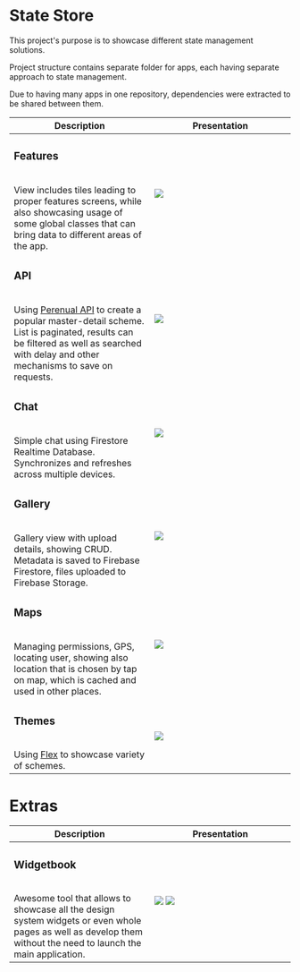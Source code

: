 # State Store

This project's purpose is to showcase different state management solutions.

Project structure contains separate folder for apps, each having separate approach to state management.

Due to having many apps in one repository, dependencies were extracted to be shared between them.

<table>
  <thead>
    <tr>
      <th width="50%">Description</th>
      <th width="50%">Presentation</th>
    </tr>
  </thead>
  <tbody>
  <tr>
      <td>
        <h3>Features</h3>
        <br>
        View includes tiles leading to proper features screens, while also showcasing usage of some global classes that can bring data to different areas of the app.
      </td>
      <td>
        <image src="https://github.com/kbudulski/state_store/assets/33528651/0506f1dd-3918-40f1-bc9a-3f7bb5b501c6">
      </td>
  </tr>
  <tr>
      <td>
        <h3>API</h3>
        <br>
        Using <a href="https://perenual.com/docs/api">Perenual API</a> to create a popular master-detail scheme. List is paginated, results can be filtered as well as searched with delay and other mechanisms to save on requests.
      </td>
      <td>
        <image src="https://github.com/kbudulski/state_store/assets/33528651/5cc402e2-b558-4faa-b744-a388313def54">
      </td>
  </tr>
  <tr>
      <td>
        <h3>Chat</h3>
        <br>
        Simple chat using Firestore Realtime Database. Synchronizes and refreshes across multiple devices.
      </td>
      <td>
        <image src="https://github.com/kbudulski/state_store/assets/33528651/98e5f267-72e8-436f-836f-6cbee5815d95">
      </td>
  </tr>
  <tr>
      <td>
        <h3>Gallery</h3>
        <br>
        Gallery view with upload details, showing CRUD. Metadata is saved to Firebase Firestore, files uploaded to Firebase Storage.
      </td>
      <td>
        <image src="https://github.com/kbudulski/state_store/assets/33528651/c2f8b736-18ad-4f50-9918-25c3cf2fa320">
      </td>
  </tr>
  <tr>
      <td>
        <h3>Maps</h3>
        <br>
        Managing permissions, GPS, locating user, showing also location that is chosen by tap on map, which is cached and used in other places.
      </td>
      <td>
        <image src="https://github.com/kbudulski/state_store/assets/33528651/ccb1343b-32a5-408f-b2cc-d49ed7016edf">
      </td>
  </tr>
  <tr>
      <td>
        <h3>Themes</h3>
        <br>
        Using <a href="https://docs.flexcolorscheme.com/">Flex</a> to showcase variety of schemes.
      </td>
      <td>
        <image src="https://github.com/kbudulski/state_store/assets/33528651/9b021d16-8f60-4ff0-9d21-4b7ca32a963a">
      </td>
  </tr>
  </tbody>
</table>

# Extras

<table>
  <thead>
    <tr>
      <th width="50%">Description</th>
      <th width="50%">Presentation</th>
    </tr>
  </thead>
  <tbody>
  <tr>
      <td>
        <h3>Widgetbook</h3>
        <br>
        Awesome tool that allows to showcase all the design system widgets or even whole pages as well as develop them without the need to launch the main application.
      </td>
      <td>
        <image src="https://github.com/kbudulski/state_store/assets/33528651/e0ad65db-23ec-459b-9d24-f3e31c457465">
        <image src="https://github.com/kbudulski/state_store/assets/33528651/1addc20b-1384-4847-b26b-26181cb96e37">
      </td>
  </tr>
  </tbody>
</table>


